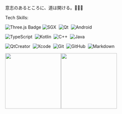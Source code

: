 
意志のあるところに、道は開ける。🍭🍭🍭

Tech Skills: 

![Three.js Badge](https://img.shields.io/badge/Three.js-000?logo=threedotjs&logoColor=fff&style=flat)
![SGX](https://img.shields.io/badge/SGX-24292e?style=flat-square&logo=intel&labelColor=24292e&color=474d56)&nbsp;
![Qt](https://img.shields.io/badge/Qt-24292e?style=flat-square&logo=Qt&labelColor=24292e&color=474d56)&nbsp;
![Android](https://img.shields.io/badge/Android-24292e?style=flat-square&logo=android&labelColor=24292e&color=474d56)&nbsp;

![TypeScript](https://img.shields.io/badge/language-TypeScript-%233178C6)&nbsp;
![Kotlin](https://img.shields.io/badge/language-Kotlin-%23F34B7D)&nbsp;
![C++](https://img.shields.io/badge/language-c%2B%2B-%23F34B7D)&nbsp;
![Java](https://img.shields.io/badge/language-java-%23B07219)&nbsp;

![QtCreator](https://img.shields.io/badge/QtCreator-24292e?style=flat-square&logo=Qt)&nbsp;
![Xcode](https://img.shields.io/badge/Xcode%20Studio-24292e?style=flat-square&logo=xcode)&nbsp;
![Git](https://img.shields.io/badge/Git-24292e?style=flat-square&logo=git)&nbsp;
![GitHub](https://img.shields.io/badge/GitHub-24292e?style=flat-square&logo=github)&nbsp;
![Markdown](https://img.shields.io/badge/Markdown-24292e?style=flat-square&logo=markdown)&nbsp;


<img src="https://github-readme-stats.vercel.app/api?username=randoruf&count_private=true" height="180" /><img src="https://github-readme-stats.vercel.app/api/top-langs/?username=randoruf&langs_count=8&hide=html,css&layout=compact" height="180" /></a>


